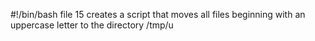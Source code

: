 #!/bin/bash
file 15  creates a script that moves all files beginning with an uppercase letter to the directory /tmp/u 
